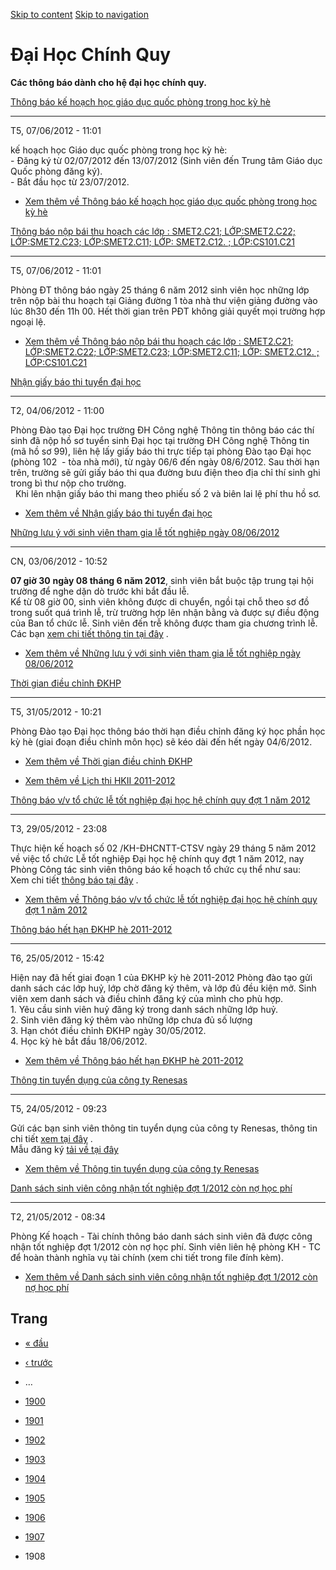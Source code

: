 [Skip to content](https://daa.uit.edu.vn/thongbaochinhquy?page=1907#main)
 [Skip to navigation](https://daa.uit.edu.vn/thongbaochinhquy?page=1907#main-nav)

Đại Học Chính Quy
=================

**Các thông báo dành cho hệ đại học chính quy.**

[Thông báo kế hoạch học giáo dục quốc phòng trong học kỳ hè](https://daa.uit.edu.vn/thongbao/thong-bao-ke-hoach-hoc-giao-duc-quoc-phong-trong-hoc-ky-he)

---------------------------------------------------------------------------------------------------------------------------------------------------------

T5, 07/06/2012 - 11:01

kế hoạch học Giáo dục quốc phòng trong học kỳ hè:  
\- Đăng ký từ 02/07/2012 đến 13/07/2012 (Sinh viên đến Trung tâm Giáo dục Quốc phòng đăng ký).  
\- Bắt đầu học từ 23/07/2012.

*   [Xem thêm về Thông báo kế hoạch học giáo dục quốc phòng trong học kỳ hè](https://daa.uit.edu.vn/thongbao/thong-bao-ke-hoach-hoc-giao-duc-quoc-phong-trong-hoc-ky-he "Thông báo kế hoạch học giáo dục quốc phòng trong học kỳ hè")
    

[Thông báo nộp bái thu hoạch các lớp : SMET2.C21; LỚP:SMET2.C22; LỚP:SMET2.C23; LỚP:SMET2.C11; LỚP: SMET2.C12. ; LỚP:CS101.C21](https://daa.uit.edu.vn/thongbao/thong-bao-nop-bai-thu-hoach-cac-lop-smet2c21-lopsmet2c22-lopsmet2c23-lopsmet2c11-lop)

------------------------------------------------------------------------------------------------------------------------------------------------------------------------------------------------------------------------------------------------------

T5, 07/06/2012 - 11:01

Phòng ĐT thông báo ngày 25 tháng 6 năm 2012 sinh viên học những lớp trên nộp bài thu hoạch tại Giảng đường 1 tòa nhà thư viện giảng đường vào lúc 8h30 đến 11h 00. Hết thời gian trên PĐT không giải quyết mọi trường hợp ngoại lệ.

*   [Xem thêm về Thông báo nộp bái thu hoạch các lớp : SMET2.C21; LỚP:SMET2.C22; LỚP:SMET2.C23; LỚP:SMET2.C11; LỚP: SMET2.C12. ; LỚP:CS101.C21](https://daa.uit.edu.vn/thongbao/thong-bao-nop-bai-thu-hoach-cac-lop-smet2c21-lopsmet2c22-lopsmet2c23-lopsmet2c11-lop "Thông báo nộp bái thu hoạch các lớp : SMET2.C21; LỚP:SMET2.C22; LỚP:SMET2.C23; LỚP:SMET2.C11; LỚP: SMET2.C12. ; LỚP:CS101.C21")
    

[Nhận giấy báo thi tuyển đại học](https://daa.uit.edu.vn/thongbao/nhan-giay-bao-thi-tuyen-dai-hoc)

---------------------------------------------------------------------------------------------------

T2, 04/06/2012 - 11:00

Phòng Đào tạo Đại học trường ĐH Công nghệ Thông tin thông báo các thí sinh đã nộp hồ sơ tuyển sinh Đại học tại trường ĐH Công nghệ Thông tin (mã hồ sơ 99), liên hệ lấy giấy báo thi trực tiếp tại phòng Đào tạo Đại học (phòng 102  - tòa nhà mới), từ ngày 06/6 đến ngày 08/6/2012. Sau thời hạn trên, trường sẽ gửi giấy báo thi qua đường bưu điện theo địa chỉ thí sinh ghi trong bì thư nộp cho trường.  
  Khi lên nhận giấy báo thi mang theo phiếu số 2 và biên lai lệ phí thu hồ sơ.

*   [Xem thêm về Nhận giấy báo thi tuyển đại học](https://daa.uit.edu.vn/thongbao/nhan-giay-bao-thi-tuyen-dai-hoc "Nhận giấy báo thi tuyển đại học")
    

[Những lưu ý với sinh viên tham gia lễ tốt nghiệp ngày 08/06/2012](https://daa.uit.edu.vn/thongbao/nhung-luu-y-voi-sinh-vien-tham-gia-le-tot-nghiep-ngay-08062012)

-------------------------------------------------------------------------------------------------------------------------------------------------------------------

CN, 03/06/2012 - 10:52

**07 giờ 30** **ngày 08 tháng 6 năm 2012**, sinh viên bắt buộc tập trung tại hội trường để nghe dặn dò trước khi bắt đầu lễ.  
Kể từ 08 giờ 00, sinh viên không được di chuyển, ngồi tại chỗ theo sơ đồ trong suốt quá trình lễ, trừ trường hợp lên nhận bằng và được sự điều động của Ban tổ chức lễ. Sinh viên đến trễ không được tham gia chương trình lễ.  
Các bạn [xem chi tiết thông tin tại đây](https://daa.uit.edu.vn/sites/daa/files/files/Luu%20y%20sinh%20vien%20tham%20gia%20le.pdf)
.  

*   [Xem thêm về Những lưu ý với sinh viên tham gia lễ tốt nghiệp ngày 08/06/2012](https://daa.uit.edu.vn/thongbao/nhung-luu-y-voi-sinh-vien-tham-gia-le-tot-nghiep-ngay-08062012 "Những lưu ý với sinh viên tham gia lễ tốt nghiệp ngày 08/06/2012")
    

[Thời gian điều chỉnh ĐKHP](https://daa.uit.edu.vn/thongbao/thoi-gian-dieu-chinh-dkhp)

---------------------------------------------------------------------------------------

T5, 31/05/2012 - 10:21

Phòng Đào tạo Đại học thông báo thời hạn điều chỉnh đăng ký học phần học kỳ hè (giai đoạn điều chỉnh môn học) sẽ kéo dài đến hết ngày 04/6/2012.

*   [Xem thêm về Thời gian điều chỉnh ĐKHP](https://daa.uit.edu.vn/thongbao/thoi-gian-dieu-chinh-dkhp "Thời gian điều chỉnh ĐKHP")
    

*   [Xem thêm về Lịch thi HKII 2011-2012](https://daa.uit.edu.vn/thongbao/lich-thi-hkii-2011-2012 "Lịch thi HKII 2011-2012")
    

[Thông báo v/v tổ chức lễ tốt nghiệp đại học hệ chính quy đợt 1 năm 2012](https://daa.uit.edu.vn/thongbao/thong-bao-vv-chuc-le-tot-nghiep-dai-hoc-he-chinh-quy-dot-1-nam-2012)

-------------------------------------------------------------------------------------------------------------------------------------------------------------------------------

T3, 29/05/2012 - 23:08

Thực hiện kế hoạch số 02 /KH-ĐHCNTT-CTSV ngày 29 tháng 5 năm 2012 về việc tổ chức Lễ tốt nghiệp Đại học hệ chính quy đợt 1 năm 2012, nay Phòng Công tác sinh viên thông báo kế hoạch tổ chức cụ thể như sau:  
Xem chi tiết [thông báo tại đây](https://daa.uit.edu.vn/sites/daa/files/files/Thong%20Bao%20Le%20Tot%20Nghiep%20Dot%201%20-%202012.pdf)
.

*   [Xem thêm về Thông báo v/v tổ chức lễ tốt nghiệp đại học hệ chính quy đợt 1 năm 2012](https://daa.uit.edu.vn/thongbao/thong-bao-vv-chuc-le-tot-nghiep-dai-hoc-he-chinh-quy-dot-1-nam-2012 "Thông báo v/v tổ chức lễ tốt nghiệp đại học hệ chính quy đợt 1 năm 2012")
    

[Thông báo hết hạn ĐKHP hè 2011-2012](https://daa.uit.edu.vn/thongbao/thong-bao-het-han-dkhp-he-2011-2012)

-----------------------------------------------------------------------------------------------------------

T6, 25/05/2012 - 15:42

Hiện nay đã hết giai đoạn 1 của ĐKHP kỳ hè 2011-2012 Phòng đào tạo gửi danh sách các lớp huỷ, lớp chờ đăng ký thêm, và lớp đủ đều kiện mở. Sinh viên xem danh sách và điều chỉnh đăng ký của mình cho phù hợp.  
1\. Yêu cầu sinh viên huỷ đăng ký trong danh sách những lớp huỷ.  
2\. Sinh viên đăng ký thêm vào những lớp chưa đủ số lượng   
3\. Hạn chót điều chỉnh ĐKHP ngày 30/05/2012.  
4\. Học kỳ hè bắt đầu 18/06/2012.

*   [Xem thêm về Thông báo hết hạn ĐKHP hè 2011-2012](https://daa.uit.edu.vn/thongbao/thong-bao-het-han-dkhp-he-2011-2012 "Thông báo hết hạn ĐKHP hè 2011-2012")
    

[Thông tin tuyển dụng của công ty Renesas](https://daa.uit.edu.vn/thongbao/thong-tin-tuyen-dung-cua-cong-ty-renesas)

---------------------------------------------------------------------------------------------------------------------

T5, 24/05/2012 - 09:23

Gửi các bạn sinh viên thông tin tuyển dụng của công ty Renesas, thông tin chi tiết [xem tại đây](http://www.uit.edu.vn/images/ThongBao-DaoTao/201205/Poster%20-%20UIT%20-%2020120610.jpg)
.  
Mẫu đăng ký [tải về tại đây](https://daa.uit.edu.vn/sites/daa/files/files/Form%20dang%20ky%20thi%20tuyen%20tai%20Renesas.xls)

*   [Xem thêm về Thông tin tuyển dụng của công ty Renesas](https://daa.uit.edu.vn/thongbao/thong-tin-tuyen-dung-cua-cong-ty-renesas "Thông tin tuyển dụng của công ty Renesas")
    

[Danh sách sinh viên công nhận tốt nghiệp đợt 1/2012 còn nợ học phí](https://daa.uit.edu.vn/thongbao/danh-sach-sinh-vien-cong-nhan-tot-nghiep-dot-12012-con-no-hoc-phi)

------------------------------------------------------------------------------------------------------------------------------------------------------------------------

T2, 21/05/2012 - 08:34

Phòng Kế hoạch - Tài chính thông báo danh sách sinh viên đã được công nhận tốt nghiệp đợt 1/2012 còn nợ học phí. Sinh viên liên hệ phòng KH - TC để hoàn thành nghĩa vụ tài chính (xem chi tiết trong file đính kèm).

*   [Xem thêm về Danh sách sinh viên công nhận tốt nghiệp đợt 1/2012 còn nợ học phí](https://daa.uit.edu.vn/thongbao/danh-sach-sinh-vien-cong-nhan-tot-nghiep-dot-12012-con-no-hoc-phi "Danh sách sinh viên công nhận tốt nghiệp đợt 1/2012 còn nợ học phí")
    

Trang
-----

*   [« đầu](https://daa.uit.edu.vn/thongbaochinhquy "Đến trang đầu tiên")
    
*   [‹ trước](https://daa.uit.edu.vn/thongbaochinhquy?page=1906 "Đến trang kế trước")
    
*   …
*   [1900](https://daa.uit.edu.vn/thongbaochinhquy?page=1899 "Đến trang 1900")
    
*   [1901](https://daa.uit.edu.vn/thongbaochinhquy?page=1900 "Đến trang 1901")
    
*   [1902](https://daa.uit.edu.vn/thongbaochinhquy?page=1901 "Đến trang 1902")
    
*   [1903](https://daa.uit.edu.vn/thongbaochinhquy?page=1902 "Đến trang 1903")
    
*   [1904](https://daa.uit.edu.vn/thongbaochinhquy?page=1903 "Đến trang 1904")
    
*   [1905](https://daa.uit.edu.vn/thongbaochinhquy?page=1904 "Đến trang 1905")
    
*   [1906](https://daa.uit.edu.vn/thongbaochinhquy?page=1905 "Đến trang 1906")
    
*   [1907](https://daa.uit.edu.vn/thongbaochinhquy?page=1906 "Đến trang 1907")
    
*   1908